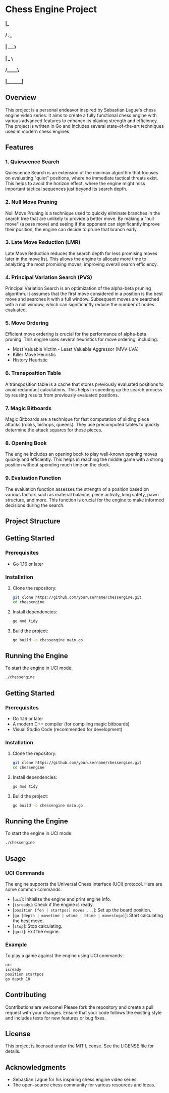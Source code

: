# Chess Engine Project

####    |\_
####   /  .\_
####  |   ___)
####  |  _ \
####  /_____\
#### |_______|

## Overview
This project is a personal endeavor inspired by Sebastian Lague's chess engine video series. It aims to create a fully functional chess engine with various advanced features to enhance its playing strength and efficiency. The project is written in Go and includes several state-of-the-art techniques used in modern chess engines.

## Features

### 1. Quiescence Search
Quiescence Search is an extension of the minimax algorithm that focuses on evaluating "quiet" positions, where no immediate tactical threats exist. This helps to avoid the horizon effect, where the engine might miss important tactical sequences just beyond its search depth.

### 2. Null Move Pruning
Null Move Pruning is a technique used to quickly eliminate branches in the search tree that are unlikely to provide a better move. By making a "null move" (a pass move) and seeing if the opponent can significantly improve their position, the engine can decide to prune that branch early.

### 3. Late Move Reduction (LMR)
Late Move Reduction reduces the search depth for less promising moves later in the move list. This allows the engine to allocate more time to analyzing the most promising moves, improving overall search efficiency.

### 4. Principal Variation Search (PVS)
Principal Variation Search is an optimization of the alpha-beta pruning algorithm. It assumes that the first move considered in a position is the best move and searches it with a full window. Subsequent moves are searched with a null window, which can significantly reduce the number of nodes evaluated.

### 5. Move Ordering
Efficient move ordering is crucial for the performance of alpha-beta pruning. This engine uses several heuristics for move ordering, including:
- Most Valuable Victim - Least Valuable Aggressor (MVV-LVA)
- Killer Move Heuristic
- History Heuristic

### 6. Transposition Table
A transposition table is a cache that stores previously evaluated positions to avoid redundant calculations. This helps in speeding up the search process by reusing results from previously evaluated positions.

### 7. Magic Bitboards
Magic Bitboards are a technique for fast computation of sliding piece attacks (rooks, bishops, queens). They use precomputed tables to quickly determine the attack squares for these pieces.

### 8. Opening Book
The engine includes an opening book to play well-known opening moves quickly and efficiently. This helps in reaching the middle game with a strong position without spending much time on the clock.

### 9. Evaluation Function
The evaluation function assesses the strength of a position based on various factors such as material balance, piece activity, king safety, pawn structure, and more. This function is crucial for the engine to make informed decisions during the search.

## Project Structure
## Getting Started

### Prerequisites

- Go 1.16 or later

### Installation

1. Clone the repository:
    ```sh
    git clone https://github.com/yourusername/chessengine.git
    cd chessengine
    ```

2. Install dependencies:
    ```sh
    go mod tidy
    ```

3. Build the project:
    ```sh
    go build -o chessengine main.go
    ```

## Running the Engine

To start the engine in UCI mode:
```sh
./chessengine
```

## Getting Started

### Prerequisites

- Go 1.16 or later
- A modern C++ compiler (for compiling magic bitboards)
- Visual Studio Code (recommended for development)

### Installation

1. Clone the repository:
    ```sh
    git clone https://github.com/yourusername/chessengine.git
    cd chessengine
    ```

2. Install dependencies:
    ```sh
    go mod tidy
    ```

3. Build the project:
    ```sh
    go build -o chessengine main.go
    ```

## Running the Engine

To start the engine in UCI mode:
```sh
./chessengine
```

## Usage

### UCI Commands

The engine supports the Universal Chess Interface (UCI) protocol. Here are some common commands:

- [`uci`]: Initialize the engine and print engine info.
- [`isready`]: Check if the engine is ready.
- [`position [fen | startpos] moves ...`]: Set up the board position.
- [`go [depth | movetime | wtime | btime | movestogo]`]: Start calculating the best move.
- [`stop`]: Stop calculating.
- [`quit`]: Exit the engine.

### Example

To play a game against the engine using UCI commands:
```sh
uci
isready
position startpos
go depth 10
```

## Contributing

Contributions are welcome! Please fork the repository and create a pull request with your changes. Ensure that your code follows the existing style and includes tests for new features or bug fixes.

## License

This project is licensed under the MIT License. See the LICENSE file for details.

## Acknowledgments

- Sebastian Lague for his inspiring chess engine video series.
- The open-source chess community for various resources and ideas.